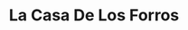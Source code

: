 ---
title: "La Casa De Los Forros"
url: /barrios-unidos/la-casa-de-los-forros/
shop: piezas de automóviles
---